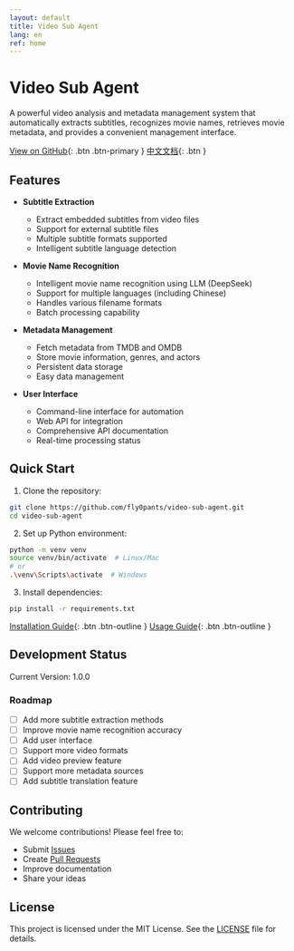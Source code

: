 ```yaml
---
layout: default
title: Video Sub Agent
lang: en
ref: home
---
```


# Video Sub Agent

A powerful video analysis and metadata management system that automatically extracts subtitles, recognizes movie names, retrieves movie metadata, and provides a convenient management interface.

[View on GitHub](https://github.com/fly0pants/video-sub-agent){: .btn .btn-primary }
[中文文档](./zh/){: .btn }

## Features

- **Subtitle Extraction**

  - Extract embedded subtitles from video files
  - Support for external subtitle files
  - Multiple subtitle formats supported
  - Intelligent subtitle language detection

- **Movie Name Recognition**

  - Intelligent movie name recognition using LLM (DeepSeek)
  - Support for multiple languages (including Chinese)
  - Handles various filename formats
  - Batch processing capability

- **Metadata Management**

  - Fetch metadata from TMDB and OMDB
  - Store movie information, genres, and actors
  - Persistent data storage
  - Easy data management

- **User Interface**
  - Command-line interface for automation
  - Web API for integration
  - Comprehensive API documentation
  - Real-time processing status

## Quick Start

1. Clone the repository:

```bash
git clone https://github.com/fly0pants/video-sub-agent.git
cd video-sub-agent
```

2. Set up Python environment:

```bash
python -m venv venv
source venv/bin/activate  # Linux/Mac
# or
.\venv\Scripts\activate  # Windows
```

3. Install dependencies:

```bash
pip install -r requirements.txt
```

[Installation Guide](./installation){: .btn .btn-outline }
[Usage Guide](./usage){: .btn .btn-outline }

## Development Status

Current Version: 1.0.0

### Roadmap

- [ ] Add more subtitle extraction methods
- [ ] Improve movie name recognition accuracy
- [ ] Add user interface
- [ ] Support more video formats
- [ ] Add video preview feature
- [ ] Support more metadata sources
- [ ] Add subtitle translation feature

## Contributing

We welcome contributions! Please feel free to:

- Submit [Issues](https://github.com/fly0pants/video-sub-agent/issues)
- Create [Pull Requests](https://github.com/fly0pants/video-sub-agent/pulls)
- Improve documentation
- Share your ideas

## License

This project is licensed under the MIT License. See the [LICENSE](https://github.com/fly0pants/video-sub-agent/blob/main/LICENSE) file for details.
